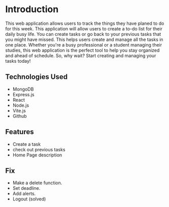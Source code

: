 # Introduction
This web application allows users to track the things they have planed to do for this week. This application will allow users to create a to-do list for their daily busy life. You can create tasks or go back to your previous tasks that you might have missed. This helps users create and manage all the tasks in one place. Whether you're a busy professional or a student managing their studies, this web application is the perfect tool to help you stay organized and ahead of schedule. So, why wait? Start creating and managing your tasks today!

## Technologies Used
  * MongoDB
  * Express.js
  * React
  * Node.js
  * Vite.js
  * Github

## Features
  * Create a task
  * check out previous tasks
  * Home Page description 

## Fix
  * Make a delete function.
  * Set deadline.
  * Add alerts.
  *  Logout (solved)




